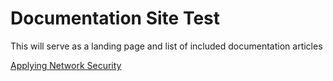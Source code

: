 # Documentation Site Test

This will serve as a landing page and list of included documentation articles

[Applying Network Security](NetSec.md)